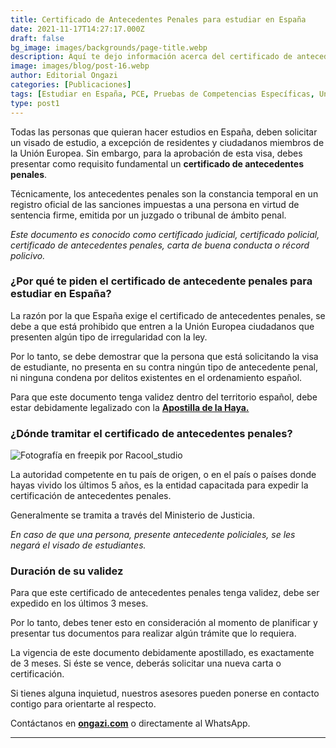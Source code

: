 ```yaml
---
title: Certificado de Antecedentes Penales para estudiar en España
date: 2021-11-17T14:27:17.000Z
draft: false
bg_image: images/backgrounds/page-title.webp
description: Aquí te dejo información acerca del certificado de antecedentes penales que debes tramitar y así puedas pedir una visa de estudios en España.
image: images/blog/post-16.webp
author: Editorial Ongazi
categories: [Publicaciones]
tags: [Estudiar en España, PCE, Pruebas de Competencias Específicas, Universidad en España, Universidad Española]
type: post1
---
```


Todas las personas que quieran hacer estudios en España, deben solicitar un visado de estudio, a excepción de residentes y ciudadanos miembros de la Unión Europea. Sin embargo, para la aprobación de esta visa, debes presentar como requisito fundamental un **certificado de antecedentes penales**.

Técnicamente, los antecedentes penales son la constancia temporal en un registro oficial de las sanciones impuestas a una persona en virtud de sentencia firme, emitida por un juzgado o tribunal de ámbito penal.

*Este documento es conocido como certificado judicial, certificado policial, certificado de antecedentes penales, carta de buena conducta o récord policivo.*

### ¿Por qué te piden el certificado de antecedente penales para estudiar en España?

La razón por la que España exige el certificado de antecedentes penales, se debe a que está prohibido que entren a la Unión Europea ciudadanos que presenten algún tipo de irregularidad con la ley.

Por lo tanto, se debe demostrar que la persona que está solicitando la visa de estudiante, no presenta en su contra ningún tipo de antecedente penal, ni ninguna condena por delitos existentes en el ordenamiento español.

Para que este documento tenga validez dentro del territorio español, debe estar debidamente legalizado con la <a href="https://ongazi.com/como-homologar-el-titulo-de-bachillerato-extranjero/" target="_blank">**Apostilla de la Haya.**</a>

### ¿Dónde tramitar el certificado de antecedentes penales?

![](/images/blog/post-16_1.webp "Fotografía en freepik por Racool_studio")


La autoridad competente en tu país de origen, o en el país o países donde hayas vivido los últimos 5 años, es la entidad capacitada para expedir la certificación de antecedentes penales.

Generalmente se tramita a través del Ministerio de Justicia.

*En caso de que una persona, presente antecedente policiales, se les negará el visado de estudiantes.*

### Duración de su validez

Para que este certificado de antecedentes penales tenga validez, debe ser expedido en los últimos 3 meses.

Por lo tanto, debes tener esto en consideración al momento de planificar y presentar tus documentos para realizar algún trámite que lo requiera.

La vigencia de este documento debidamente apostillado, es exactamente de 3 meses. Si éste se vence, deberás solicitar una nueva carta o certificación.

Si tienes alguna inquietud, nuestros asesores pueden ponerse en contacto contigo para orientarte al respecto.

Contáctanos en <a href="https://ongazi.com/contact/" target="_blank">**ongazi.com**</a> o directamente al WhatsApp.

---